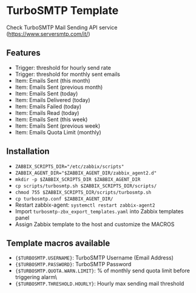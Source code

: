 # TurboSMTP Template
Check TurboSMTP Mail Sending API service (https://www.serversmtp.com/it/)

## Features
- Trigger: threshold for hourly send rate
- Trigger: threshold for monthly sent emails
- Item: Emails Sent (this month)
- Item: Emails Sent (previous month)
- Item: Emails Sent (today)
- Item: Emails Delivered (today)
- Item: Emails Failed (today)
- Item: Emails Read (today)
- Item: Emails Sent (this week)
- Item: Emails Sent (previous week)
- Item: Emails Quota Limit (monthly)

## Installation
- `ZABBIX_SCRIPTS_DIR="/etc/zabbix/scripts"`
- `ZABBIX_AGENT_DIR="$ZABBIX_AGENT_DIR/zabbix_agent2.d"`
- `mkdir -p $ZABBIX_SCRIPTS_DIR $ZABBIX_AGENT_DIR`
- `cp scripts/turbosmtp.sh $ZABBIX_SCRIPTS_DIR/scripts/`
- `chmod 755 $ZABBIX_SCRIPTS_DIR/scripts/turbosmtp.sh`
- `cp turbosmtp.conf $ZABBIX_AGENT_DIR/`
- Restart zabbix-agent: `systemctl restart zabbix-agent2`
- Import `turbosmtp-zbx_export_templates.yaml` into Zabbix templates panel
- Assign Zabbix template to the host and customize the MACROS

## Template macros available
- `{$TURBOSMTP.USERNAME}`: TurboSMTP Username (Email Address)
- `{$TURBOSMTP.PASSWORD}`: TurboSMTP Password
- `{$TURBOSMTP.QUOTA.WARN.LIMIT}`: % of monthly send quota limit before triggering alarm\
- `{$TURBOSMTP.THRESHOLD.HOURLY}`: Hourly max sending mail threshold
